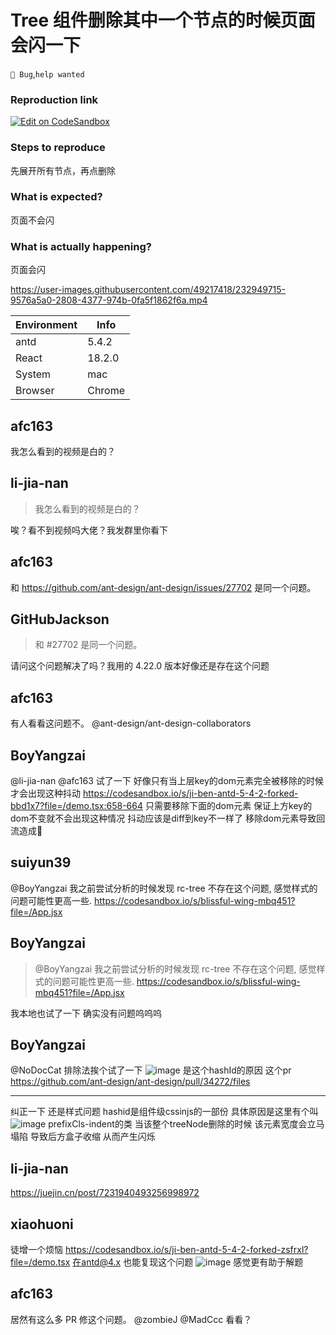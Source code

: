# Tree 组件删除其中一个节点的时候页面会闪一下

`🐛 Bug`,`help wanted`

### Reproduction link

[![Edit on CodeSandbox](https://codesandbox.io/static/img/play-codesandbox.svg)](https://codesandbox.io/s/ji-ben-antd-5-4-2-forked-xn3nbd)

### Steps to reproduce

先展开所有节点，再点删除

### What is expected?

页面不会闪

### What is actually happening?

页面会闪

https://user-images.githubusercontent.com/49217418/232949715-9576a5a0-2808-4377-974b-0fa5f1862f6a.mp4

| Environment | Info   |
| ----------- | ------ |
| antd        | 5.4.2  |
| React       | 18.2.0 |
| System      | mac    |
| Browser     | Chrome |

<!-- generated by ant-design-issue-helper. DO NOT REMOVE -->

## afc163

我怎么看到的视频是白的？

## li-jia-nan

> 我怎么看到的视频是白的？

唉？看不到视频吗大佬？我发群里你看下

## afc163

和 https://github.com/ant-design/ant-design/issues/27702 是同一个问题。

## GitHubJackson

> 和 #27702 是同一个问题。

请问这个问题解决了吗？我用的 4.22.0 版本好像还是存在这个问题

## afc163

有人看看这问题不。 @ant-design/ant-design-collaborators

## BoyYangzai

@li-jia-nan @afc163 试了一下 好像只有当上层key的dom元素完全被移除的时候才会出现这种抖动
https://codesandbox.io/s/ji-ben-antd-5-4-2-forked-bbd1x7?file=/demo.tsx:658-664
只需要移除下面的dom元素 保证上方key的dom不变就不会出现这种情况
抖动应该是diff到key不一样了 移除dom元素导致回流造成🤔

## suiyun39

@BoyYangzai
我之前尝试分析的时候发现 rc-tree 不存在这个问题, 感觉样式的问题可能性更高一些.
https://codesandbox.io/s/blissful-wing-mbq451?file=/App.jsx

## BoyYangzai

> @BoyYangzai 我之前尝试分析的时候发现 rc-tree 不存在这个问题, 感觉样式的问题可能性更高一些. https://codesandbox.io/s/blissful-wing-mbq451?file=/App.jsx

我本地也试了一下 确实没有问题呜呜呜

## BoyYangzai

@NoDocCat 排除法挨个试了一下
![image](https://github.com/ant-design/ant-design/assets/94534613/a010c8c1-a22e-4fb4-9519-0896308bd5f4)
是这个hashId的原因
这个pr https://github.com/ant-design/ant-design/pull/34272/files

---

纠正一下 还是样式问题 hashid是组件级cssinjs的一部份
具体原因是这里有个叫
![image](https://github.com/ant-design/ant-design/assets/94534613/1189c778-bc74-4126-a27c-fd2c6cb2c58d)
prefixCls-indent的类
当该整个treeNode删除的时候
该元素宽度会立马塌陷 导致后方盒子收缩 从而产生闪烁

## li-jia-nan

https://juejin.cn/post/7231940493256998972

## xiaohuoni

徒增一个烦恼 https://codesandbox.io/s/ji-ben-antd-5-4-2-forked-zsfrxl?file=/demo.tsx 在antd@4.x 也能复现这个问题
![image](https://github.com/react-component/tree/assets/11746742/95e1175c-e35b-4e77-bb9e-0c47b2fb415c)
感觉更有助于解题

## afc163

居然有这么多 PR 修这个问题。 @zombieJ @MadCcc 看看？
